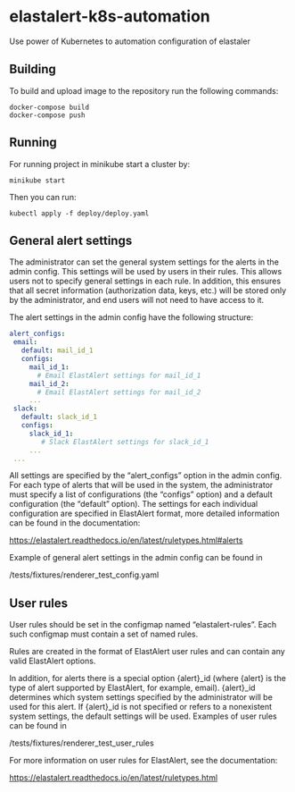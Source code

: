 # elastalert-k8s-automation
Use power of Kubernetes to automation configuration of elastaler

## Building
To build and upload image to the repository run the following commands:
```
docker-compose build
docker-compose push
```

## Running
For running project in minikube start a cluster by:
```
minikube start
```
Then you can run:
```
kubectl apply -f deploy/deploy.yaml
```

## General alert settings
The administrator can set the general system settings for the alerts in the admin config. This settings will be used by users in their rules. This allows users not to specify general settings in each rule. In addition, this ensures that all secret information (authorization data, keys, etc.) will be stored only by the administrator, and end users will not need to have access to it.

The alert settings in the admin config have the following structure:

```yaml
alert_configs:
 email:
   default: mail_id_1
   configs:
     mail_id_1:
       # Email ElastAlert settings for mail_id_1
     mail_id_2:
       # Email ElastAlert settings for mail_id_2
     ...
 slack:
   default: slack_id_1
   configs:
     slack_id_1:
        # Slack ElastAlert settings for slack_id_1
     ...
 ...

```

All settings are specified by the “alert_configs” option in the admin config. For each type of alerts that will be used in the system, the administrator must specify a list of configurations (the “configs” option) and a default configuration (the “default” option). The settings for each individual configuration are specified in ElastAlert format, more detailed information can be found in the documentation:

https://elastalert.readthedocs.io/en/latest/ruletypes.html#alerts

Example of general alert settings in the admin config can be found in

/tests/fixtures/renderer_test_config.yaml


## User rules
User rules should be set in the configmap named “elastalert-rules”. Each such configmap must contain a set of named rules.

Rules are created in the format of ElastAlert user rules and can contain any valid ElastAlert options.

In addition, for alerts there is a special option {alert}_id (where {alert} is the type of alert supported by ElastAlert, for example, email). {alert}_id determines which system settings specified by the administrator will be used for this alert. If {alert}_id is not specified or refers to a nonexistent system settings, the default settings will be used.
Examples of user rules can be found in

/tests/fixtures/renderer_test_user_rules

For more information on user rules for ElastAlert, see the documentation:

https://elastalert.readthedocs.io/en/latest/ruletypes.html


